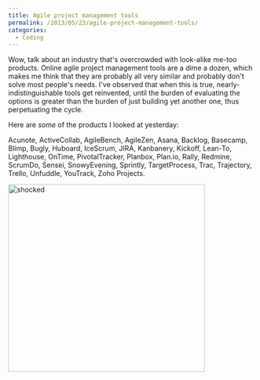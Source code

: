 ```yaml
---
title: Agile project management tools
permalink: /2013/05/23/agile-project-management-tools/
categories:
  - Coding
---
```

Wow, talk about an industry that's overcrowded with look-alike me-too products. Online agile project management tools are a dime a dozen, which makes me think that they are probably all very similar and probably don't solve most people's needs. I've observed that when this is true, nearly-indistinguishable tools get reinvented, until the burden of evaluating the options is greater than the burden of just building yet another one, thus perpetuating the cycle.

Here are *some* of the products I looked at yesterday:

Acunote, ActiveCollab, AgileBench, AgileZen, Asana, Backlog, Basecamp, Blimp, Bugly, Huboard, IceScrum, JIRA, Kanbanery, Kickoff, Lean-To, Lighthouse, OnTime, PivotalTracker, Planbox, Plan.io, Rally, Redmine, ScrumDo, Sensei, SnowyEvening, Sprintly, TargetProcess, Trac, Trajectory, Trello, Unfuddle, YouTrack, Zoho Projects.

[<img src="http://www.xaprb.com/blog/wp-content/uploads/2013/05/shocked.jpg" alt="shocked" width="400" height="382" class="aligncenter size-full wp-image-3177" />][1]

 [1]: http://www.xaprb.com/blog/wp-content/uploads/2013/05/shocked.jpg
